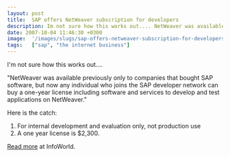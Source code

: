 ```yaml
---
layout: post
title:  SAP offers NetWeaver subscription for developers
description: Im not sure how this works out.... NetWeaver was available previously only to companies that bought SAP software, but now any individual who joins the SAP developer network can buy a one-year license including software and services to develop and test applications on NetWeaver. Here is the catch- 1. For internal development and evaluation only, not production use  2. A one year license is $2,300. Read more  at InfoWorld.
date: 2007-10-04 11:46:30 +0300
image:  '/images/slugs/sap-offers-netweaver-subscription-for-developers.jpg'
tags:   ["sap", "the internet business"]
---
```

<p>I'm not sure how this works out....</p>
<p>"NetWeaver was available previously only to companies that bought SAP software, but now any individual who joins the SAP developer network can buy a one-year license including software and services to develop and test applications on NetWeaver."</p>
<p>Here is the catch:</p>
<ol>
 <li>For internal development and evaluation only, not production use</li>
 <li>A one year license is $2,300.</li>
</ol>
<a href="http://www.infoworld.com/article/07/10/02/SAP-offers-NetWeaver-subscription-for-developers_1.html?source=NLC-AD&cgd=2007-10-04" target="_blank">Read more</a> at InfoWorld.

